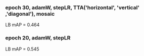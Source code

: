 ### epoch 30, adamW, stepLR, TTA('horizontal', 'vertical' ,'diagonal'), mosaic
LB mAP = 0.464
### epoch 20, adamW, stepLR
LB mAP = 0.545

